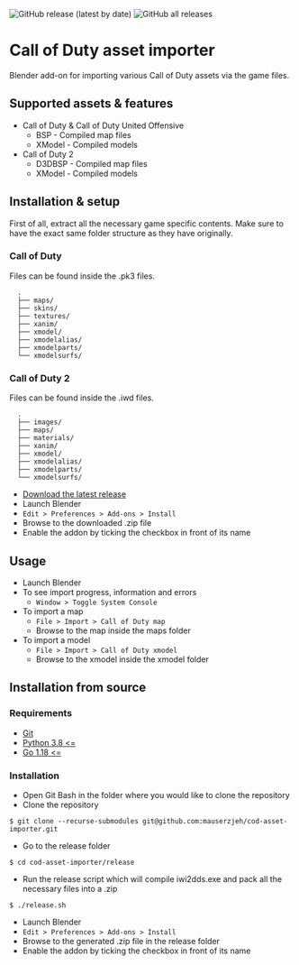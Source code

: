 ![GitHub release (latest by date)](https://img.shields.io/github/v/release/mauserzjeh/cod-asset-importer?style=flat-square) 
![GitHub all releases](https://img.shields.io/github/downloads/mauserzjeh/cod-asset-importer/total?color=green&style=flat-square)

# Call of Duty asset importer
Blender add-on for importing various Call of Duty assets via the game files.

## Supported assets & features
- Call of Duty & Call of Duty United Offensive
    - BSP - Compiled map files
    - XModel - Compiled models
- Call of Duty 2
    - D3DBSP - Compiled map files
    - XModel - Compiled models

## Installation & setup
First of all, extract all the necessary game specific contents. Make sure to have the exact same folder structure as they have originally.

### Call of Duty
Files can be found inside the .pk3 files.
```
  .
  ├── maps/
  ├── skins/
  ├── textures/
  ├── xanim/
  ├── xmodel/
  ├── xmodelalias/
  ├── xmodelparts/
  └── xmodelsurfs/
```

### Call of Duty 2
Files can be found inside the .iwd files.
```
  .
  ├── images/
  ├── maps/
  ├── materials/
  ├── xanim/
  ├── xmodel/
  ├── xmodelalias/
  ├── xmodelparts/
  └── xmodelsurfs/
```

- [Download the latest release](https://github.com/mauserzjeh/cod-asset-importer/releases/latest)
- Launch Blender
- `Edit > Preferences > Add-ons > Install`
- Browse to the downloaded .zip file
- Enable the addon by ticking the checkbox in front of its name

## Usage
- Launch Blender
- To see import progress, information and errors
    - `Window > Toggle System Console`
- To import a map
    - `File > Import > Call of Duty map`
    - Browse to the map inside the maps folder
- To import a model
    - `File > Import > Call of Duty xmodel`
    - Browse to the xmodel inside the xmodel folder

## Installation from source

### Requirements
- [Git](https://git-scm.com/)
- [Python 3.8 <=](https://www.python.org/)
- [Go 1.18 <=](https://go.dev/)

### Installation
- Open Git Bash in the folder where you would like to clone the repository
- Clone the repository
```
$ git clone --recurse-submodules git@github.com:mauserzjeh/cod-asset-importer.git
```

- Go to the release folder
```
$ cd cod-asset-importer/release
```

- Run the release script which will compile iwi2dds.exe and pack all the necessary files into a .zip
```
$ ./release.sh
```

- Launch Blender
- `Edit > Preferences > Add-ons > Install`
- Browse to the generated .zip file in the release folder
- Enable the addon by ticking the checkbox in front of its name





